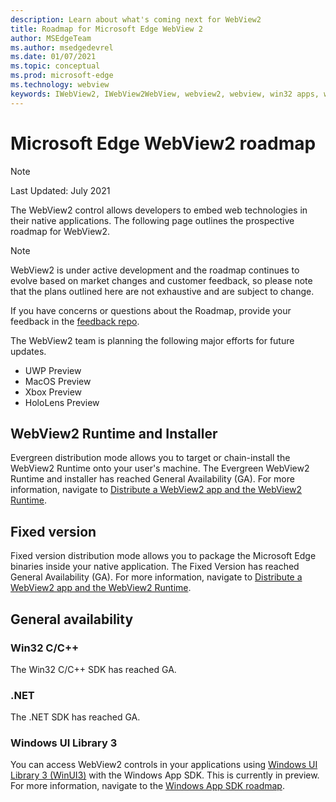 ```yaml
---
description: Learn about what's coming next for WebView2
title: Roadmap for Microsoft Edge WebView 2
author: MSEdgeTeam
ms.author: msedgedevrel
ms.date: 01/07/2021
ms.topic: conceptual
ms.prod: microsoft-edge
ms.technology: webview
keywords: IWebView2, IWebView2WebView, webview2, webview, win32 apps, win32, edge, ICoreWebView2, ICoreWebView2Host, browser control, edge html
---
```

# Microsoft Edge WebView2 roadmap

> [!NOTE]
> Last Updated:  July 2021

The WebView2 control allows developers to embed web technologies in their native applications.  The following page outlines the prospective roadmap for WebView2.

> [!NOTE]
> WebView2 is under active development and the roadmap continues to evolve based on market changes and customer feedback, so please note that the plans outlined here are not exhaustive and are subject to change.

If you have concerns or questions about the Roadmap, provide your feedback in the [feedback repo](https://github.com/MicrosoftEdge/WebViewFeedback).

The WebView2 team is planning the following major efforts for future updates.

* UWP Preview
* MacOS Preview
* Xbox Preview
* HoloLens Preview


<!-- ====================================================================== -->
## WebView2 Runtime and Installer

Evergreen distribution mode allows you to target or chain-install the WebView2 Runtime onto your user's machine.  The Evergreen WebView2 Runtime and installer has reached General Availability (GA).  For more information, navigate to [Distribute a WebView2 app and the WebView2 Runtime](./concepts/distribution.md).


<!-- ====================================================================== -->
## Fixed version

Fixed version distribution mode allows you to package the Microsoft Edge binaries <!--(a specific version of the WebView2 Runtime)--> inside your native application.  The Fixed Version has reached General Availability (GA).  For more information, navigate to [Distribute a WebView2 app and the WebView2 Runtime](./concepts/distribution.md).


<!-- ====================================================================== -->
## General availability

### Win32 C/C++

The Win32 C/C++ SDK has reached GA.

### .NET

The .NET SDK has reached GA.

### Windows UI Library 3

You can access WebView2 controls in your applications using [Windows UI Library 3 (WinUI3)](/uwp/toolkits/winui3/index) with the Windows App SDK. This is currently in preview. For more information, navigate to the [Windows App SDK roadmap](https://github.com/microsoft/WindowsAppSDK/blob/main/docs/roadmap.md).


<!-- ====================================================================== -->
<!-- links -->
<!-- external links -->



